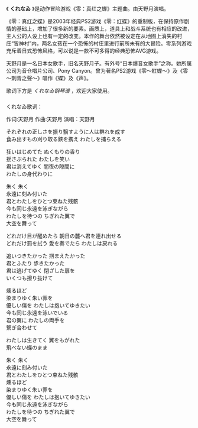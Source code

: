 

《 **くれなゐ** 》是动作冒险游戏《零：真红之蝶》主题曲。由天野月演唱。

  

《零：真红之蝶》是2003年经典PS2游戏《零：红蝶》的重制版，在保持原作剧情的基础上，增加了很多新的要素。画质上，道具上和战斗系统也有相应的改进，主人公的人设上也有一定的改变。本作的舞台依然被设定在从地图上消失的村庄“皆神村”内，两名女孩在一个恐怖的村庄里进行前所未有的大冒险。零系列游戏充斥着日式恐怖风格，可以说是一款不可多得的经典恐怖AVG游戏。

  

天野月是一名日本女歌手，旧名天野月子。有外号“日本爆音女歌手”之称。她所属公司为音仓唱片公司、Pony
Canyon。曾为著名PS2游戏《零～紅蝶～》及《零～刺青之聲～》唱作《蝶》及《声》。

  

歌词下方是 _くれなゐ钢琴谱_ ，欢迎大家使用。

###  
くれなゐ歌词：

作词:天野月 作曲:天野月 演唱：天野月  
  
  
それぞれの正しさを振り翳すように人は群れを成す  
食み出すもの刈り取る鋏を携え わたしを捕らえる

狂いはじめてた ぬくもりの香り  
揺さぶられた わたしを笑い  
君は消えてゆく 闇夜の隙間に  
わたしの身代わりに

朱く 朱く  
永遠に刻み付いた  
君とわたしをひとつ束ねた残骸  
今も同じ永遠を泳ぎながら  
わたしを待つの ちぎれた翼で  
大空を舞って

どれだけ目が醒めたら 朝日の麓へ君を連れ出せる  
どれだけ罰を拭う 愛を奏でたら わたしは戻れる

追いつきたかった 掴まえたかった  
君とふたり 歩きたかった  
君は逃げてゆく 閉ざした扉を  
いくつも擦り抜けて

燻るほど  
染まりゆく朱い罪を  
優しい傷を わたしは抱いてゆきたい  
今も同じ永遠を泳いでいる  
君の翼に わたしの両手を  
繋ぎ合わせて

わたしは生きてく 翼をもがれた  
飛べない蝶のまま

朱く 朱く  
永遠に刻み付いた  
君とわたしをひとつ束ねた残骸  
燻るほど  
染まりゆく朱い罪を  
優しい傷を わたしは抱いてゆきたい  
今も同じ永遠を泳ぎながら  
わたしを待つの ちぎれた翼で  
大空を舞って  
  
  


